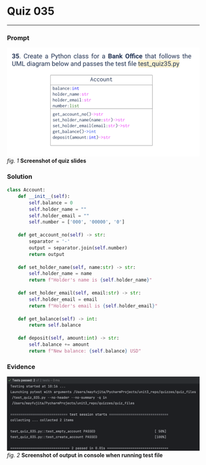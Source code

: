 # Quiz 035
<hr>

### Prompt
![](images/quiz_035_slide.png)
*fig. 1* **Screenshot of quiz slides**

### Solution
```.py
class Account:
    def __init__(self):
        self.balance = 0
        self.holder_name = ""
        self.holder_email = ""
        self.number = ['000', '00000', '0']

    def get_account_no(self) -> str:
        separator = '-'
        output = separator.join(self.number)
        return output

    def set_holder_name(self, name:str) -> str:
        self.holder_name = name
        return f"Holder's name is {self.holder_name}"

    def set_holder_email(self, email:str) -> str:
        self.holder_email = email
        return f"Holder's email is {self.holder_email}"

    def get_balance(self) -> int:
        return self.balance

    def deposit(self, amount:int) -> str:
        self.balance += amount
        return f"New balance: {self.balance} USD"
```

### Evidence
![](images/quiz_035_evidence.png)
*fig. 2* **Screenshot of output in console when running test file**